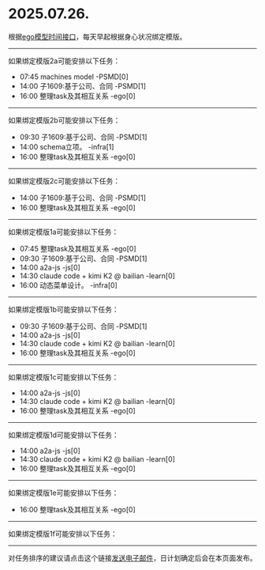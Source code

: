 # 2025.07.26.

根据[ego模型时间接口](https://gitee.com/hyg/blog/blob/master/timeflow.md)，每天早起根据身心状况绑定模版。

---
如果绑定模版2a可能安排以下任务：

- 07:45	machines model -PSMD[0]
- 14:00	子1609:基于公司、合同 -PSMD[1]
- 16:00	整理task及其相互关系 -ego[0]

---
如果绑定模版2b可能安排以下任务：

- 09:30	子1609:基于公司、合同 -PSMD[1]
- 14:00	schema立项。 -infra[1]
- 16:00	整理task及其相互关系 -ego[0]

---
如果绑定模版2c可能安排以下任务：

- 14:00	子1609:基于公司、合同 -PSMD[1]
- 16:00	整理task及其相互关系 -ego[0]

---
如果绑定模版1a可能安排以下任务：

- 07:45	整理task及其相互关系 -ego[0]
- 09:30	子1609:基于公司、合同 -PSMD[1]
- 14:00	a2a-js -js[0]
- 14:30	claude code + kimi K2 @ bailian -learn[0]
- 16:00	动态菜单设计。 -infra[0]

---
如果绑定模版1b可能安排以下任务：

- 09:30	子1609:基于公司、合同 -PSMD[1]
- 14:00	a2a-js -js[0]
- 14:30	claude code + kimi K2 @ bailian -learn[0]
- 16:00	整理task及其相互关系 -ego[0]

---
如果绑定模版1c可能安排以下任务：

- 14:00	a2a-js -js[0]
- 14:30	claude code + kimi K2 @ bailian -learn[0]
- 16:00	整理task及其相互关系 -ego[0]

---
如果绑定模版1d可能安排以下任务：

- 14:00	a2a-js -js[0]
- 14:30	claude code + kimi K2 @ bailian -learn[0]
- 16:00	整理task及其相互关系 -ego[0]

---
如果绑定模版1e可能安排以下任务：

- 16:00	整理task及其相互关系 -ego[0]

---
如果绑定模版1f可能安排以下任务：


---
对任务排序的建议请点击这个链接<a href="mailto:huangyg@mars22.com?subject=关于2025.07.26.任务排序的建议&body=date: 2025.07.26.%0D%0Afile: ../../blog/release/time/d.20250726.md%0D%0A---请勿修改邮件主题及以上内容---%0D%0A">发送电子邮件</a>，日计划确定后会在本页面发布。